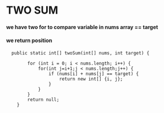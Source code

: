 # TWO SUM
#### we have two for to compare variable in nums array == target
#### we return position

```http 
  public static int[] twoSum(int[] nums, int target) {

        for (int i = 0; i < nums.length; i++) {
            for(int j=i+1;j < nums.length;j++) {
                if (nums[i] + nums[j] == target) {
                    return new int[] {i, j};
                }
            }
        }
        return null;
    }
```